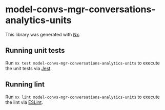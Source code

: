 # model-convs-mgr-conversations-analytics-units

This library was generated with [Nx](https://nx.dev).

## Running unit tests

Run `nx test model-convs-mgr-conversations-analytics-units` to execute the unit tests via [Jest](https://jestjs.io).

## Running lint

Run `nx lint model-convs-mgr-conversations-analytics-units` to execute the lint via [ESLint](https://eslint.org/).
